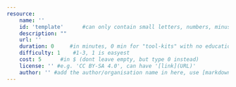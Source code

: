 ```yaml
---
resource:
    name: ''
    id: 'template'      #can only contain small letters, numbers, minus and underscore. needs to be the same as the file name
    description: ""
    url: ''
    duration: 0     #in minutes, 0 min for "tool-kits" with no educational timeframe
    difficulty: 1    #1-3, 1 is easyest
    cost: 5      #in $ (dont leave empty, but type 0 instead)
    license: '' #e.g. 'CC BY-SA 4.0', can have '[link](URL)'
    author: '' #add the author/organisation name in here, use [markdown](URL) formatting to link to website/reference. You can add also multiple authors via '[author 1](link1), [author 2](link2), author 3'
---
```

